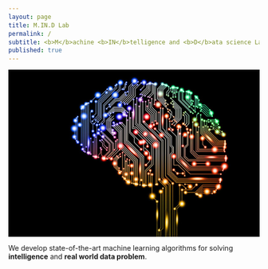 ```yaml
---
layout: page
title: M.IN.D Lab
permalink: /
subtitle: <b>M</b>achine <b>IN</b>telligence and <b>D</b>ata science Laboratory
published: true
---
```

<img src="img/ai.jpg" width="820" align="center"/>

We develop state-of-the-art machine learning algorithms for solving **intelligence** and **real world data problem**. 

